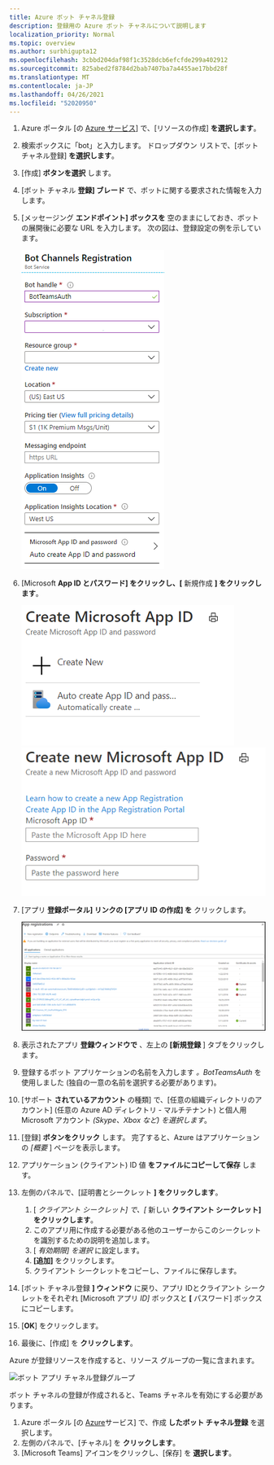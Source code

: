```yaml
---
title: Azure ボット チャネル登録
description: 登録用の Azure ボット チャネルについて説明します
localization_priority: Normal
ms.topic: overview
ms.author: surbhigupta12
ms.openlocfilehash: 3cbbd204daf98f1c3528dcb6efcfde299a402912
ms.sourcegitcommit: 825abed2f8784d2bab7407ba7a4455ae17bbd28f
ms.translationtype: MT
ms.contentlocale: ja-JP
ms.lasthandoff: 04/26/2021
ms.locfileid: "52020950"
---
```

1. Azure ポータル [の [Azure サービス](https://ms.portal.azure.com/#home)] で、[リソースの作成] **を選択します**。
1. 検索ボックスに「bot」と入力します。 ドロップダウン リストで、[ボット チャネル登録] **を選択します**。
1. [作成] **ボタンを選択** します。
1. [ボット チャネル **登録] ブレード** で、ボットに関する要求された情報を入力します。
1. [メッセージング **エンドポイント] ボックスを** 空のままにしておき、ボットの展開後に必要な URL を入力します。 次の図は、登録設定の例を示しています。

    ![ボット アプリ チャネルの登録](../../assets/images/authentication/auth-bot-channels-registration.png)

1. [Microsoft **App ID とパスワード] をクリックし、[** 新規作成 **] をクリックします**。

    ![Create Microsoft App ID ](../../assets/images/authentication/CreateMicrosoftAppID.png) ![ Create New Microsoft App ID](../../assets/images/authentication/CreateNewMicrosoftAppID.png)    

1. [アプリ **登録ポータル] リンクの [アプリ ID の作成] を** クリックします。

   ![アプリの登録](../../assets/images/authentication/AppRegistration.png)
   
1. 表示されたアプリ **登録ウィンドウで** 、左上の **[新規登録** ] タブをクリックします。
1. 登録するボット アプリケーションの名前を入力します *。BotTeamsAuth* を使用しました (独自の一意の名前を選択する必要があります)。
1. [サポート **されているアカウント** の種類] で、[任意の組織ディレクトリのアカウント] (任意の Azure AD ディレクトリ - マルチテナント) と個人用 Microsoft アカウント *(Skype、Xbox など) を選択します*。
1. [登録] **ボタンをクリック** します。 完了すると、Azure はアプリケーションの *[概要* ] ページを表示します。
1. アプリケーション (クライアント) ID 値 **をファイルにコピーして保存** します。
1. 左側のパネルで、[証明書とシークレット **] をクリックします**。
    1. [ *クライアント シークレット] で、[* 新しい **クライアント シークレット] をクリックします**。
    1. このアプリ用に作成する必要がある他のユーザーからこのシークレットを識別するための説明を追加します。
    1. [ *有効期限] を選択* に設定します。
    1. **[追加]** をクリックします。
    1. クライアント シークレットをコピーし、ファイルに保存します。
1. [ボット チャネル登録 **] ウィンドウ** に戻り、アプリ IDとクライアント シークレットをそれぞれ [Microsoft アプリ *ID]* ボックスと **[** パスワード] ボックスにコピーします。 
1. [**OK**] をクリックします。
1. 最後に、[作成] を **クリックします**。

Azure が登録リソースを作成すると、リソース グループの一覧に含まれます。  

![ボット アプリ チャネル登録グループ](~/assets/images/authentication/auth-bot-channels-registration-group.PNG)

ボット チャネルの登録が作成されると、Teams チャネルを有効にする必要があります。

1. Azure ポータル [の [Azure](https://ms.portal.azure.com/#home)サービス] で、作成 **したボット チャネル登録** を選択します。
1. 左側のパネルで、[チャネル] を **クリックします**。
1. [Microsoft Teams] アイコンをクリックし、[保存] を **選択します**。
